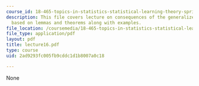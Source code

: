 ```yaml
---
course_id: 18-465-topics-in-statistics-statistical-learning-theory-spring-2007
description: This file covers lecture on consequences of the generalized VC inequality
  based on lemmas and theorems along with examples.
file_location: /coursemedia/18-465-topics-in-statistics-statistical-learning-theory-spring-2007/2ad9293fc005fb9cddc1d1b8007a0c18_lecture16.pdf
file_type: application/pdf
layout: pdf
title: lecture16.pdf
type: course
uid: 2ad9293fc005fb9cddc1d1b8007a0c18

---
```

None